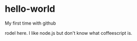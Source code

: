 # hello-world
My first time with github

rodel here. I like node.js but don't know what coffeescript is.
